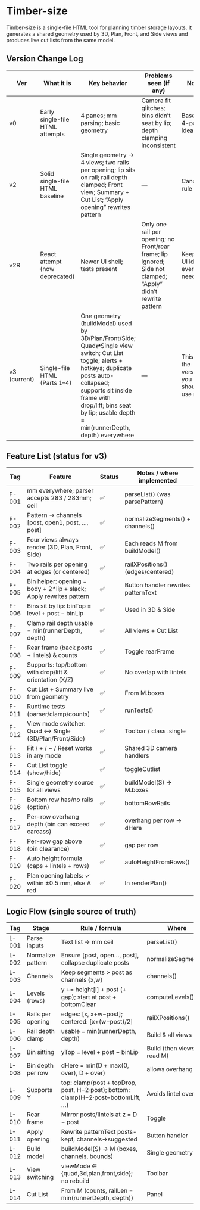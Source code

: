 # Timber-size

Timber-size is a single-file HTML tool for planning timber storage layouts. It generates a shared geometry used by 3D, Plan, Front, and Side views and produces live cut lists from the same model.

## Version Change Log

| Ver | What it is | Key behavior | Problems seen (if any) | Notes |
|-----|-------------|--------------|-------------------------|-------|
| v0 | Early single-file HTML attempts | 4 panes; mm parsing; basic geometry | Camera fit glitches; bins didn’t seat by lip; depth clamping inconsistent | Baseline 4-pane idea |
| v2 | Solid single-file HTML baseline | Single geometry → 4 views; two rails per opening; lip sits on rail; rail depth clamped; Front view; Summary + Cut List; “Apply opening” rewrites pattern | — | Canonical rule set |
| v2R | React attempt (now deprecated) | Newer UI shell; tests present | Only one rail per opening; no Front/rear frame; lip ignored; Side not clamped; “Apply” didn’t rewrite pattern | Keep only UI ideas if ever needed |
| v3 (current) | Single-file HTML (Parts 1–4) | One geometry (buildModel) used by 3D/Plan/Front/Side; Quad⇄Single view switch; Cut List toggle; alerts + hotkeys; duplicate posts auto-collapsed; supports sit inside frame with drop/lift; bins seat by lip; usable depth = min(runnerDepth, depth) everywhere | — | This is the version you should use now |

## Feature List (status for v3)

| Tag | Feature | Status | Notes / where implemented |
|-----|---------|--------|---------------------------|
| F-001 | mm everywhere; parser accepts 283 / 283mm; ceil | ✅ | parseList() (was parsePattern) |
| F-002 | Pattern → channels [post, open1, post, …, post] | ✅ | normalizeSegments() + channels() |
| F-003 | Four views always render (3D, Plan, Front, Side) | ✅ | Each reads M from buildModel() |
| F-004 | Two rails per opening at edges (or centered) | ✅ | railXPositions() (edges/centered) |
| F-005 | Bin helper: opening = body + 2*lip + slack; Apply rewrites pattern | ✅ | Button handler rewrites patternText |
| F-006 | Bins sit by lip: binTop = level + post − binLip | ✅ | Used in 3D & Side |
| F-007 | Clamp rail depth usable = min(runnerDepth, depth) | ✅ | All views + Cut List |
| F-008 | Rear frame (back posts + lintels) & counts | ✅ | Toggle rearFrame |
| F-009 | Supports: top/bottom with drop/lift & orientation (X/Z) | ✅ | No overlap with lintels |
| F-010 | Cut List + Summary live from geometry | ✅ | From M.boxes |
| F-011 | Runtime tests (parser/clamp/counts) | ✅ | runTests() |
| F-012 | View mode switcher: Quad ↔ Single (3D/Plan/Front/Side) | ✅ | Toolbar / class .single |
| F-013 | Fit / + / − / Reset works in any mode | ✅ | Shared 3D camera handlers |
| F-014 | Cut List toggle (show/hide) | ✅ | toggleCutlist |
| F-015 | Single geometry source for all views | ✅ | buildModel(S) → M.boxes |
| F-016 | Bottom row has/no rails (option) | ✅ | bottomRowRails |
| F-017 | Per-row overhang depth (bin can exceed carcass) | ✅ | overhang per row → dHere |
| F-018 | Per-row gap above (bin clearance) | ✅ | gap per row |
| F-019 | Auto height formula (caps + lintels + rows) | ✅ | autoHeightFromRows() |
| F-020 | Plan opening labels: ✓ within ±0.5 mm, else Δ red | ✅ | In renderPlan() |

## Logic Flow (single source of truth)

| Tag | Stage | Rule / formula | Where |
|-----|-------|----------------|-------|
| L-001 | Parse inputs | Text list → mm ceil | parseList() |
| L-002 | Normalize pattern | Ensure [post, open…, post], collapse duplicate posts | normalizeSegments() |
| L-003 | Channels | Keep segments > post as channels {x,w} | channels() |
| L-004 | Levels (rows) | y += height[i] + post (+ gap); start at post + bottomClear | computeLevels() |
| L-005 | Rails per opening | edges: [x, x+w−post]; centered: [x+(w−post)/2] | railXPositions() |
| L-006 | Rail depth clamp | usable = min(runnerDepth, depth) | Build & all views |
| L-007 | Bin sitting | yTop = level + post − binLip | Build (then views read M) |
| L-008 | Bin depth per row | dHere = min(D + max(0, over), D + over) | allows overhang |
| L-009 | Supports Y | top: clamp(post + topDrop, post, H−2·post); bottom: clamp(H−2·post−bottomLift, …) | Avoids lintel overlap |
| L-010 | Rear frame | Mirror posts/lintels at z = D − post | Toggle |
| L-011 | Apply opening | Rewrite patternText posts-kept, channels→suggested | Button handler |
| L-012 | Build model | buildModel(S) → M (boxes, channels, bounds) | Single geometry |
| L-013 | View switching | viewMode ∈ {quad,3d,plan,front,side}; no rebuild | Toolbar |
| L-014 | Cut List | From M (counts, railLen = min(runnerDepth, depth)) | Panel |

